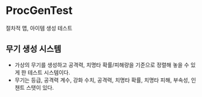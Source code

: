 # ProcGenTest
절차적 맵, 아이템 생성 테스트

## 무기 생성 시스템
- 가상의 무기를 생성하고 공격력, 치명타 확률/피해량을 기준으로 정렬해 놓을 수 있게 한 테스트 시스템이다.
- 무기는 등급, 공격력 계수, 강화 수치, 공격력, 치명타 확률, 치명타 피해, 부속성, 인챈트 스탯이 있다.

